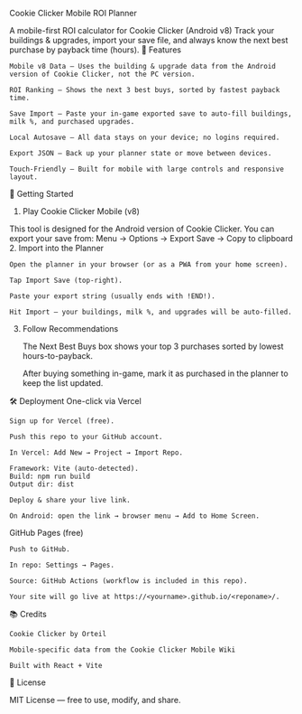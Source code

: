 Cookie Clicker Mobile ROI Planner

A mobile-first ROI calculator for Cookie Clicker (Android v8)
Track your buildings & upgrades, import your save file, and always know the next best purchase by payback time (hours).
📱 Features

    Mobile v8 Data — Uses the building & upgrade data from the Android version of Cookie Clicker, not the PC version.

    ROI Ranking — Shows the next 3 best buys, sorted by fastest payback time.

    Save Import — Paste your in-game exported save to auto-fill buildings, milk %, and purchased upgrades.

    Local Autosave — All data stays on your device; no logins required.

    Export JSON — Back up your planner state or move between devices.

    Touch-Friendly — Built for mobile with large controls and responsive layout.

🚀 Getting Started
1. Play Cookie Clicker Mobile (v8)

This tool is designed for the Android version of Cookie Clicker.
You can export your save from:
Menu → Options → Export Save → Copy to clipboard
2. Import into the Planner

    Open the planner in your browser (or as a PWA from your home screen).

    Tap Import Save (top-right).

    Paste your export string (usually ends with !END!).

    Hit Import — your buildings, milk %, and upgrades will be auto-filled.

3. Follow Recommendations

    The Next Best Buys box shows your top 3 purchases sorted by lowest hours-to-payback.

    After buying something in-game, mark it as purchased in the planner to keep the list updated.

🛠 Deployment
One-click via Vercel

    Sign up for Vercel (free).

    Push this repo to your GitHub account.

    In Vercel: Add New → Project → Import Repo.

    Framework: Vite (auto-detected).
    Build: npm run build
    Output dir: dist

    Deploy & share your live link.

    On Android: open the link → browser menu → Add to Home Screen.

GitHub Pages (free)

    Push to GitHub.

    In repo: Settings → Pages.

    Source: GitHub Actions (workflow is included in this repo).

    Your site will go live at https://<yourname>.github.io/<reponame>/.

📚 Credits

    Cookie Clicker by Orteil

    Mobile-specific data from the Cookie Clicker Mobile Wiki

    Built with React + Vite

📝 License

MIT License — free to use, modify, and share.
